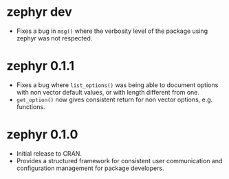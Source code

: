 # zephyr dev

* Fixes a bug in `msg()` where the verbosity level of the package using zephyr
was not respected.

# zephyr 0.1.1

* Fixes a bug where `list_options()` was being able to document options with 
non vector default values, or with length different from one.
* `get_option()` now gives consistent return for non vector options, 
e.g. functions.

# zephyr 0.1.0

* Initial release to CRAN.
* Provides a structured framework for consistent user communication and 
configuration management for package developers.
